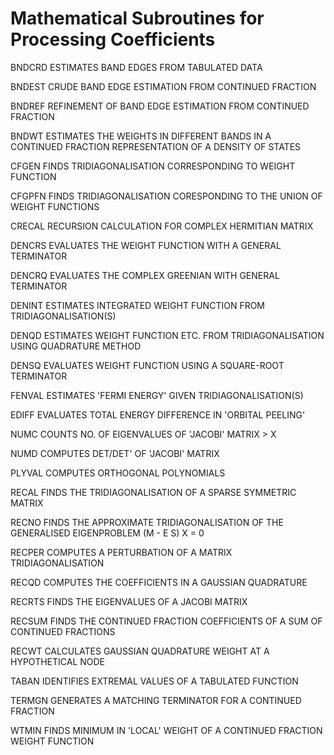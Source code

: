 Mathematical Subroutines for Processing Coefficients
=====================================================

BNDCRD  ESTIMATES BAND EDGES FROM TABULATED DATA

BNDEST  CRUDE BAND EDGE ESTIMATION FROM CONTINUED FRACTION

BNDREF  REFINEMENT OF BAND EDGE ESTIMATION FROM CONTINUED FRACTION

BNDWT   ESTIMATES THE WEIGHTS IN DIFFERENT BANDS IN A CONTINUED FRACTION REPRESENTATION OF A DENSITY OF STATES

CFGEN   FINDS TRIDIAGONALISATION CORRESPONDING TO WEIGHT FUNCTION

CFGPFN  FINDS TRIDIAGONALISATION CORESPONDING TO THE UNION OF WEIGHT FUNCTIONS

CRECAL  RECURSION CALCULATION FOR COMPLEX HERMITIAN MATRIX

DENCRS  EVALUATES THE WEIGHT FUNCTION WITH A GENERAL TERMINATOR

DENCRQ  EVALUATES THE COMPLEX GREENIAN WITH GENERAL TERMINATOR

DENINT  ESTIMATES INTEGRATED WEIGHT FUNCTION FROM TRIDIAGONALISATION(S)

DENQD   ESTIMATES WEIGHT FUNCTION ETC. FROM TRIDIAGONALISATION USING QUADRATURE METHOD

DENSQ   EVALUATES WEIGHT FUNCTION USING A SQUARE-ROOT TERMINATOR

FENVAL  ESTIMATES 'FERMI ENERGY' GIVEN TRIDIAGONALISATION(S)

EDIFF   EVALUATES TOTAL ENERGY DIFFERENCE IN 'ORBITAL PEELING'

NUMC    COUNTS NO. OF EIGENVALUES OF 'JACOBI' MATRIX > X

NUMD    COMPUTES DET/DET' OF 'JACOBI' MATRIX

PLYVAL  COMPUTES ORTHOGONAL POLYNOMIALS

RECAL   FINDS THE TRIDIAGONALISATION OF A SPARSE SYMMETRIC MATRIX

RECNO   FINDS THE APPROXIMATE TRIDIAGONALISATION OF THE GENERALISED EIGENPROBLEM  (M - E S) X = 0

RECPER  COMPUTES A PERTURBATION  OF A MATRIX TRIDIAGONALISATION

RECQD   COMPUTES THE COEFFICIENTS IN A GAUSSIAN QUADRATURE

RECRTS  FINDS THE EIGENVALUES OF A JACOBI MATRIX

RECSUM  FINDS THE CONTINUED FRACTION COEFFICIENTS OF A SUM OF CONTINUED FRACTIONS

RECWT   CALCULATES GAUSSIAN QUADRATURE WEIGHT AT A HYPOTHETICAL NODE

TABAN   IDENTIFIES EXTREMAL VALUES OF A TABULATED FUNCTION

TERMGN  GENERATES A MATCHING TERMINATOR FOR A CONTINUED FRACTION

WTMIN   FINDS MINIMUM IN 'LOCAL' WEIGHT OF A CONTINUED FRACTION WEIGHT FUNCTION

